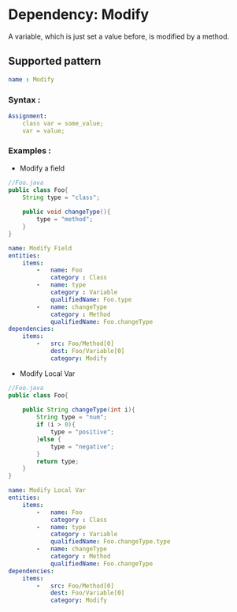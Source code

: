 # Dependency: Modify
A variable, which is just set a value before, is modified by a method.
## Supported pattern
```yaml
name : Modify
```
### Syntax : 
```yaml
Assignment:
    class var = some_value;
    var = value;
```
### Examples : 
- Modify a field
```java
//Foo.java
public class Foo{
    String type = "class";
    
    public void changeType(){
        type = "method";
    }
}
```
```yaml
name: Modify Field
entities:
    items:
        -   name: Foo
            category : Class
        -   name: type
            category : Variable
            qualifiedName: Foo.type
        -   name: changeType
            category : Method
            qualifiedName: Foo.changeType
dependencies:
    items:
        -   src: Foo/Method[0]
            dest: Foo/Variable[0]
            category: Modify
```
- Modify Local Var
```java
//Foo.java
public class Foo{
    
    public String changeType(int i){
        String type = "num";
        if (i > 0){
            type = "positive";
        }else {
            type = "negative";
        }
        return type;
    }
}
```
```yaml
name: Modify Local Var
entities:
    items:
        -   name: Foo
            category : Class
        -   name: type
            category : Variable
            qualifiedName: Foo.changeType.type
        -   name: changeType
            category : Method
            qualifiedName: Foo.changeType
dependencies:
    items:
        -   src: Foo/Method[0]
            dest: Foo/Variable[0]
            category: Modify
```